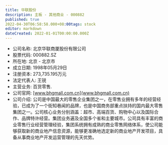 ```yaml
---
title: 华联股份
description: 主板 - 其他商业 - 000882
published: true
2022-04-30T06:58:58.000+08:00tags: stock
editor: markdown
dateCreated: 2022-01-01T00:00:00.000Z
---
```


- 公司名称: 北京华联商厦股份有限公司
- 股票代码: 000882.SZ
- 所在地: 北京 - 北京市
- 成立日期: 1998年05月29日
- 注册资本: 273,735.195万元
- 法定代表人: 王锐
- 主营业务: 百货零售.
- 公司官网: [www.bhgmall.com.cn](www.bhgmall.com.cn)
- 公司介绍: 公司是中国最大的零售企业集团之一，在零售业拥有多年的经营经验，已成为了一个街知巷闻的品牌，也是中国商务部重点扶持的国内最大零售集团之一。公司核心业务分别涵盖：超市、高端百货、购物中心以及国际合作、品牌特许经营。集团业务遍及全国多个省和主要城市。公司具有丰富的商业零售行业经营管理经验，集团系统拥有成熟的商业零售网络体系，使公司能够获取新的商业地产信息资源，能够更准确地选定新的商业地产开发项目，具备从事商业地产开发运营管理的先天优势。


